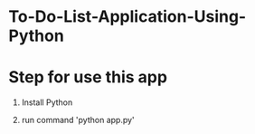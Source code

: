# To-Do-List-Application-Using-Python

# Step for use this app
1) Install Python 

2) run command 'python app.py'
